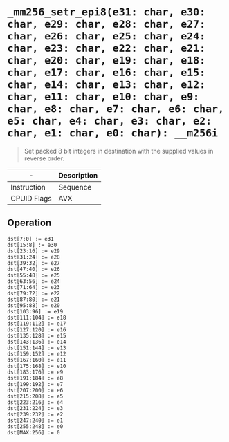 `_mm256_setr_epi8(e31: char, e30: char, e29: char, e28: char, e27: char, e26: char, e25: char, e24: char, e23: char, e22: char, e21: char, e20: char, e19: char, e18: char, e17: char, e16: char, e15: char, e14: char, e13: char, e12: char, e11: char, e10: char, e9: char, e8: char, e7: char, e6: char, e5: char, e4: char, e3: char, e2: char, e1: char, e0: char): __m256i`
============================================================================

> Set packed 8 bit integers in destination with the supplied values in reverse order.

| -           | Description |
| ----------- | ----------- |
| Instruction | Sequence    |
| CPUID Flags | AVX         |

## Operation

```
dst[7:0] := e31
dst[15:8] := e30
dst[23:16] := e29
dst[31:24] := e28
dst[39:32] := e27
dst[47:40] := e26
dst[55:48] := e25
dst[63:56] := e24
dst[71:64] := e23
dst[79:72] := e22
dst[87:80] := e21
dst[95:88] := e20
dst[103:96] := e19
dst[111:104] := e18
dst[119:112] := e17
dst[127:120] := e16
dst[135:128] := e15
dst[143:136] := e14
dst[151:144] := e13
dst[159:152] := e12
dst[167:160] := e11
dst[175:168] := e10
dst[183:176] := e9
dst[191:184] := e8
dst[199:192] := e7
dst[207:200] := e6
dst[215:208] := e5
dst[223:216] := e4
dst[231:224] := e3
dst[239:232] := e2
dst[247:240] := e1
dst[255:248] := e0
dst[MAX:256] := 0
```

